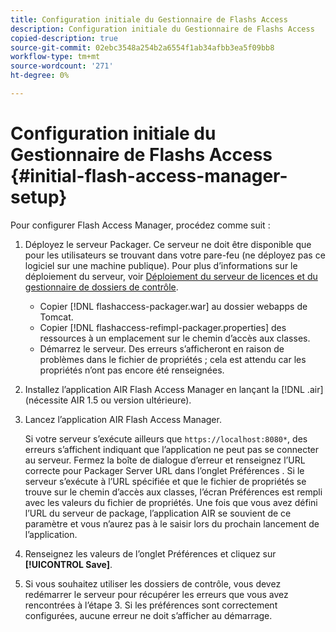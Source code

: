 ```yaml
---
title: Configuration initiale du Gestionnaire de Flashs Access
description: Configuration initiale du Gestionnaire de Flashs Access
copied-description: true
source-git-commit: 02ebc3548a254b2a6554f1ab34afbb3ea5f09bb8
workflow-type: tm+mt
source-wordcount: '271'
ht-degree: 0%

---
```


# Configuration initiale du Gestionnaire de Flashs Access {#initial-flash-access-manager-setup}

Pour configurer Flash Access Manager, procédez comme suit :

1. Déployez le serveur Packager. Ce serveur ne doit être disponible que pour les utilisateurs se trouvant dans votre pare-feu (ne déployez pas ce logiciel sur une machine publique). Pour plus d’informations sur le déploiement du serveur, voir [Déploiement du serveur de licences et du gestionnaire de dossiers de contrôle](../../aaxs-reference-implementations/deploying-license-server-and-wfp/deploying-license-server-wfp-overview.md).

   * Copier [!DNL flashaccess-packager.war] au dossier webapps de Tomcat.
   * Copier [!DNL flashaccess-refimpl-packager.properties] des ressources à un emplacement sur le chemin d’accès aux classes.
   * Démarrez le serveur. Des erreurs s’afficheront en raison de problèmes dans le fichier de propriétés ; cela est attendu car les propriétés n’ont pas encore été renseignées.

1. Installez l’application AIR Flash Access Manager en lançant la [!DNL .air] (nécessite AIR 1.5 ou version ultérieure).
1. Lancez l’application AIR Flash Access Manager.

   Si votre serveur s’exécute ailleurs que `https://localhost:8080*`, des erreurs s’affichent indiquant que l’application ne peut pas se connecter au serveur. Fermez la boîte de dialogue d’erreur et renseignez l’URL correcte pour Packager Server URL dans l’onglet Préférences . Si le serveur s’exécute à l’URL spécifiée et que le fichier de propriétés se trouve sur le chemin d’accès aux classes, l’écran Préférences est rempli avec les valeurs du fichier de propriétés. Une fois que vous avez défini l’URL du serveur de package, l’application AIR se souvient de ce paramètre et vous n’aurez pas à le saisir lors du prochain lancement de l’application.
1. Renseignez les valeurs de l’onglet Préférences et cliquez sur **[!UICONTROL Save]**.
1. Si vous souhaitez utiliser les dossiers de contrôle, vous devez redémarrer le serveur pour récupérer les erreurs que vous avez rencontrées à l’étape 3. Si les préférences sont correctement configurées, aucune erreur ne doit s’afficher au démarrage.
